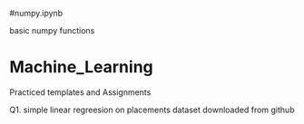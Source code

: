 #numpy.ipynb

basic numpy functions

# Machine_Learning
Practiced templates and Assignments

Q1.  simple linear regreesion on placements dataset downloaded from github
